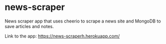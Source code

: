 # news-scraper
News scraper app that uses cheerio to scrape a news site and MongoDB to save articles and notes. 

Link to the app: https://news-scraperh.herokuapp.com/
